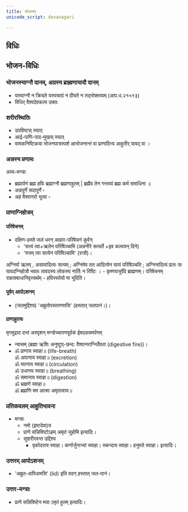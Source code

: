 ```yaml
---
title: भोजनम्
unicode_script: devanagari

---
```


## विधिः
## भोजन-विधिः

### भोजनस्याग्नौ दानम्, अग्रस्य ब्राह्मणायादौ दानम्

- यस्याग्नौ न क्रियते यस्यचाग्रं न दीयते न तद्भोक्तव्यम् (आप.ध.२१५१३)
- विधिर् वैश्वदेवकल्प उक्तः

### शरीरस्थितिः

- उपविष्टस् स्यात्
- आर्द्र-पाणि-पाद-मुखस् स्यात्
- वामकनिष्टिकया भोजनपात्रस्पर्श आभोजनान्तं वा प्राणादिभ्य आहुतीर् यावद् वा ।

### अन्नस्य प्रणामः

अग्र्य-मन्त्राः

-  ब्रह्मार्पणं ब्रह्म हविः ब्रह्माग्नौ ब्रह्मणाहुतम् | ब्रह्मैव तेन गन्तव्यं ब्रह्म कर्म समाधिना ॥
- अन्नपूर्णे सदापूर्णे ॰
- अहं वैश्वानरो भूत्वा ॰

### प्राणाग्निहोत्रम्

#### परिषेचनम्

- दक्षिण-हस्ते जलं धरन् आहार-परिषेचनं कूर्वन् 
  - 'सत्यं त्वा+ऋतेन परिषिञ्चामि (अन्ननीरे सत्यर्ते +इव कल्पयन् दिने) 
  - 'रुतम् त्वा सत्येन परिषिञ्चामि' (रात्रौ)।

अग्निर्वा ऋतम् , असावादित्यः सत्यम् ; अग्निमेव तत आदित्येन सायं परिषिञ्चति ; अग्निनादित्यं प्रातः सः यावदग्निहोत्रौ भवतः तावदस्य लोकस्य नार्तिः न रिष्टिः । - कृष्णयजुर्वेदे ब्राह्मणम्। परिषेचनम् राक्षसबाधानिवृत्त्यर्थम् - हविस्स्तेयो मा भूदिति।


#### पूर्वम् आपोऽशनम्

- (जलमुद्दिश्य) 'अम्रुतोपस्तरणमसि' (हस्तात् जलपानं।)।

#### प्राणाहुतयः

मृगमुद्रया दन्तं अस्पृशन् मन्त्रोच्चारणपूर्वकं ईषदन्नसमर्पणम्

- न्यासम् (ब्रह्मा ऋशिः अनुष्टुप्-छन्द: वैश्वानराग्निर्देवता (digestive fire))।
- ॐ प्राणाय स्वाहा॥ (life-breath)  
ॐ अपानाय स्वाहा॥ (excretion)  
ॐ व्यानाय स्वाहा॥ (circulation)  
ॐ उधानय स्वाहा॥ (breathing)  
ॐ समानाय स्वाहा॥ (digestion)  
ॐ भ्रह्मणे स्वाहा॥  
ॐ ब्रह्मणि मम आत्मा अमृतत्वाय॥

### प्रतिकवलम् आहुतिभावना

- मन्त्राः
  - नमो (इष्टदेवा)य
  - प्राणे सन्निविष्टोऽहम् अमृतं जुहोमि इत्यादिः।
  - सुशरीरवन्त उद्दिश्य
    - वृकोदराय स्वाहा। कर्णार्जुनाभ्यां स्वाहा। स्कन्दाय स्वाहा। हनुमते स्वाहा। इत्यादिः।

### उत्तरम् आपोऽशनम्

- 'अम्रुत-अपिधामसि' (lid) इति वदन् हस्तात् जल-पानं।

### उत्तर-मन्त्राः

- प्राणे सन्निविष्टेन मया ऽमृतं हुतम् इत्यादिः।
